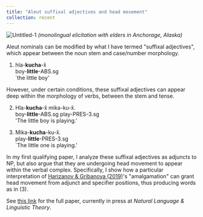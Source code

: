 ```yaml
---
title: "Aleut suffixal adjectives and head movement"
collection: recent
---
```


![Untitled-1](https://user-images.githubusercontent.com/33502930/197368237-37bb17f0-e4e5-47cc-aaac-3f8fa8341d53.jpg)
*(monolingual elicitation with elders in Anchorage, Alaska)*

Aleut nominals can be modified by what I have termed "suffixal adjectives", which appear between the noun stem and case/number morphology.

1. hla-**kucha**-x̂ \
   boy-**little**-ABS.sg \
   `the little boy'
   
However, under certain conditions, these suffixal adjectives can appear deep within the morphology of verbs, between the stem and tense.

2. Hla-**kucha**-x̂ mika-ku-x̂. \
   boy-**little**-ABS.sg play-PRES-3.sg \
   'The little boy is playing.'

3. Mika-**kucha**-ku-x̂. \
   play-**little**-PRES-3.sg \
   `The little one is playing.'

In my first qualifying paper, I analyze these suffixal adjectives as adjuncts to NP, but also argue that they are undergoing head movement to appear within the verbal complex. Specifically, I show how a particular interpretation of [Harizanov & Gribanova (2019)](https://web.stanford.edu/~gribanov/downloads/Harizanov-Gribanova-2019.pdf)'s "amalgamation" can grant head movement from adjunct and specifier positions, thus producing words as in (3).

See [this link](https://mksnigaroff.github.io/files/Snigaroff_2023.pdf) for the full paper, currently in press at *Natural Language & Linguistic Theory*.
